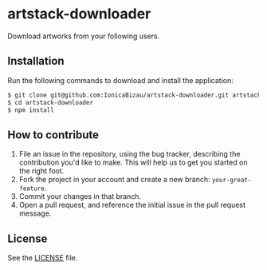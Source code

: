 # artstack-downloader
Download artworks from your following users.

## Installation
Run the following commands to download and install the application:

```sh
$ git clone git@github.com:IonicaBizau/artstack-downloader.git artstack-downloader
$ cd artstack-downloader
$ npm install
```

## How to contribute

1. File an issue in the repository, using the bug tracker, describing the
   contribution you'd like to make. This will help us to get you started on the
   right foot.
2. Fork the project in your account and create a new branch:
   `your-great-feature`.
3. Commit your changes in that branch.
4. Open a pull request, and reference the initial issue in the pull request
   message.

## License
See the [LICENSE](./LICENSE) file.
